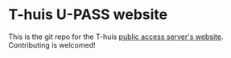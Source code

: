 # T-huis U-PASS website
This is the git repo for the T-huis [public access server's website](http://users.t-huis.lgbt/). Contributing is welcomed!
